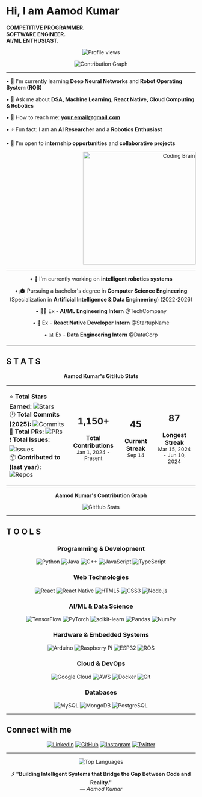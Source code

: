 # Hi, I am Aamod Kumar

**COMPETITIVE PROGRAMMER.**  
**SOFTWARE ENGINEER.**  
**AI/ML ENTHUSIAST.**

<p align="center">
  <img src="https://komarev.com/ghpvc/?username=aamodkumar&color=blueviolet&style=flat-square&label=VISITORS+COUNT" alt="Profile views" />
</p>

<p align="center">
  <img src="https://github-readme-activity-graph.vercel.app/graph?username=aamodkumar&theme=github-compact&hide_border=true&area=true" alt="Contribution Graph" />
</p>

---

<div align="left">
  
• 🌱 I'm currently learning **Deep Neural Networks** and **Robot Operating System (ROS)**

• 💬 Ask me about **DSA, Machine Learning, React Native, Cloud Computing & Robotics**

• 📧 How to reach me: **[your.email@gmail.com](mailto:your.email@gmail.com)**

• ⚡ Fun fact: I am an **AI Researcher** and a **Robotics Enthusiast**

• 💼 I'm open to **internship opportunities** and **collaborative projects**

</div>

<div align="right">
  <img src="https://media.giphy.com/media/qgQUggAC3Pfv687qPC/giphy.gif" width="300" alt="Coding Brain" />
</div>

---

<div align="center">

• 🔧 I'm currently working on **intelligent robotics systems**  

• 🎓 Pursuing a bachelor's degree in **Computer Science Engineering** (Specialization in **Artificial Intelligence & Data Engineering**) (2022-2026)  

• 👨‍💻 Ex - **AI/ML Engineering Intern** @TechCompany  

• 📱 Ex - **React Native Developer Intern** @StartupName  

• 📊 Ex - **Data Engineering Intern** @DataCorp  

</div>

---

## S T A T S

<div align="center">

**Aamod Kumar's GitHub Stats**

<table>
<tr>
<td>

⭐ **Total Stars Earned:** ![Stars](https://img.shields.io/github/stars/aamodkumar?affiliations=OWNER&style=social)  
🕐 **Total Commits (2025):** ![Commits](https://img.shields.io/badge/commits-200+-brightgreen)  
🔀 **Total PRs:** ![PRs](https://img.shields.io/badge/PRs-15+-blue)  
❗ **Total Issues:** ![Issues](https://img.shields.io/badge/issues-8-yellow)  
📦 **Contributed to (last year):** ![Repos](https://img.shields.io/badge/repos-12-purple)  

</td>
<td>

<div align="center">
  <h2>1,150+</h2>
  <p><strong>Total Contributions</strong><br/>
  <small>Jan 1, 2024 - Present</small></p>
</div>

</td>
<td>

<div align="center">
  <h2>45</h2>
  <p><strong>Current Streak</strong><br/>
  <small>Sep 14</small></p>
</div>

</td>
<td>

<div align="center">
  <h2>87</h2>
  <p><strong>Longest Streak</strong><br/>
  <small>Mar 15, 2024 - Jun 10, 2024</small></p>
</div>

</td>
</tr>
</table>

**Aamod Kumar's Contribution Graph**

<img src="https://github-readme-stats.vercel.app/api?username=aamodkumar&show_icons=true&theme=dark&hide_border=true&bg_color=0D1117&title_color=F85D7F&icon_color=F85D7F&text_color=FFFFFF" alt="GitHub Stats" />

</div>

---

## T O O L S

<div align="center">

### Programming & Development
![Python](https://img.shields.io/badge/Python-3776AB?style=flat&logo=python&logoColor=white)
![Java](https://img.shields.io/badge/Java-ED8B00?style=flat&logo=java&logoColor=white)
![C++](https://img.shields.io/badge/C++-00599C?style=flat&logo=c%2B%2B&logoColor=white)
![JavaScript](https://img.shields.io/badge/JavaScript-F7DF1E?style=flat&logo=javascript&logoColor=black)
![TypeScript](https://img.shields.io/badge/TypeScript-007ACC?style=flat&logo=typescript&logoColor=white)

### Web Technologies
![React](https://img.shields.io/badge/React-20232A?style=flat&logo=react&logoColor=61DAFB)
![React Native](https://img.shields.io/badge/React_Native-20232A?style=flat&logo=react&logoColor=61DAFB)
![HTML5](https://img.shields.io/badge/HTML5-E34F26?style=flat&logo=html5&logoColor=white)
![CSS3](https://img.shields.io/badge/CSS3-1572B6?style=flat&logo=css3&logoColor=white)
![Node.js](https://img.shields.io/badge/Node.js-339933?style=flat&logo=nodedotjs&logoColor=white)

### AI/ML & Data Science
![TensorFlow](https://img.shields.io/badge/TensorFlow-FF6F00?style=flat&logo=tensorflow&logoColor=white)
![PyTorch](https://img.shields.io/badge/PyTorch-EE4C2C?style=flat&logo=pytorch&logoColor=white)
![scikit-learn](https://img.shields.io/badge/scikit_learn-F7931E?style=flat&logo=scikit-learn&logoColor=white)
![Pandas](https://img.shields.io/badge/Pandas-150458?style=flat&logo=pandas&logoColor=white)
![NumPy](https://img.shields.io/badge/NumPy-013243?style=flat&logo=numpy&logoColor=white)

### Hardware & Embedded Systems
![Arduino](https://img.shields.io/badge/Arduino-00979D?style=flat&logo=Arduino&logoColor=white)
![Raspberry Pi](https://img.shields.io/badge/Raspberry%20Pi-A22846?style=flat&logo=Raspberry%20Pi&logoColor=white)
![ESP32](https://img.shields.io/badge/ESP32-E7352C?style=flat&logo=espressif&logoColor=white)
![ROS](https://img.shields.io/badge/ROS-22314E?style=flat&logo=ROS&logoColor=white)

### Cloud & DevOps
![Google Cloud](https://img.shields.io/badge/Google_Cloud-4285F4?style=flat&logo=google-cloud&logoColor=white)
![AWS](https://img.shields.io/badge/AWS-FF9900?style=flat&logo=amazon-aws&logoColor=white)
![Docker](https://img.shields.io/badge/Docker-2496ED?style=flat&logo=docker&logoColor=white)
![Git](https://img.shields.io/badge/Git-F05032?style=flat&logo=git&logoColor=white)

### Databases
![MySQL](https://img.shields.io/badge/MySQL-4479A1?style=flat&logo=mysql&logoColor=white)
![MongoDB](https://img.shields.io/badge/MongoDB-47A248?style=flat&logo=mongodb&logoColor=white)
![PostgreSQL](https://img.shields.io/badge/PostgreSQL-336791?style=flat&logo=postgresql&logoColor=white)

</div>

---

## Connect with me

<div align="center">

[![LinkedIn](https://img.shields.io/badge/LinkedIn-0077B5?style=for-the-badge&logo=linkedin&logoColor=white)](https://linkedin.com/in/your-linkedin)
[![GitHub](https://img.shields.io/badge/GitHub-100000?style=for-the-badge&logo=github&logoColor=white)](https://github.com/aamodkumar)
[![Instagram](https://img.shields.io/badge/Instagram-E4405F?style=for-the-badge&logo=instagram&logoColor=white)](https://instagram.com/your-instagram)
[![Twitter](https://img.shields.io/badge/Twitter-1DA1F2?style=for-the-badge&logo=twitter&logoColor=white)](https://twitter.com/your-twitter)

</div>

---

<div align="center">
  <img src="https://github-readme-stats.vercel.app/api/top-langs/?username=aamodkumar&layout=compact&theme=dark&hide_border=true&bg_color=0D1117&title_color=F85D7F&text_color=FFFFFF" alt="Top Languages" />
</div>

<div align="center">
  
**⚡ "Building Intelligent Systems that Bridge the Gap Between Code and Reality."**  
*— Aamod Kumar*

</div>

